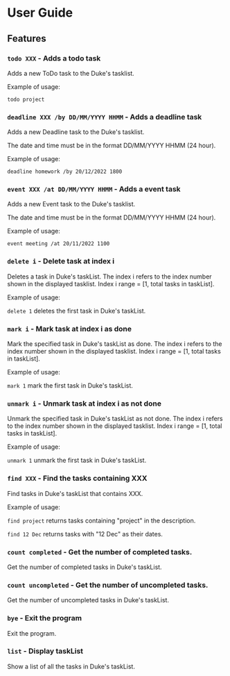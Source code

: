 # User Guide

## Features

### `todo XXX` - Adds a todo task 

Adds a new ToDo task to the Duke's tasklist.

Example of usage: 

`todo project`

### `deadline XXX /by DD/MM/YYYY HHMM` - Adds a deadline task

Adds a new Deadline task to the Duke's tasklist.

The date and time must be in the format DD/MM/YYYY HHMM (24 hour).

Example of usage:

`deadline homework /by 20/12/2022 1800`

### `event XXX /at DD/MM/YYYY HHMM` - Adds a event task

Adds a new Event task to the Duke's tasklist.

The date and time must be in the format DD/MM/YYYY HHMM (24 hour).

Example of usage:

`event meeting /at 20/11/2022 1100`

### `delete i` - Delete task at index i

Deletes a task in Duke's taskList.
The index i refers to the index number shown in the displayed tasklist. 
Index i range = [1, total tasks in taskList].

Example of usage:

`delete 1` deletes the first task in Duke's taskList.

### `mark i` - Mark task at index i as done

Mark the specified task in Duke's taskList as done.
The index i refers to the index number shown in the displayed tasklist.
Index i range = [1, total tasks in taskList].

Example of usage:

`mark 1` mark the first task in Duke's taskList.

### `unmark i` - Unmark task at index i as not done

Unmark the specified task in Duke's taskList as not done.
The index i refers to the index number shown in the displayed tasklist.
Index i range = [1, total tasks in taskList].

Example of usage:

`unmark 1` unmark the first task in Duke's taskList.

### `find XXX` - Find the tasks containing XXX

Find tasks in Duke's taskList that contains XXX.

Example of usage:

`find project` returns tasks containing "project" in the description.

`find 12 Dec` returns tasks with "12 Dec" as their dates.

### `count completed` - Get the number of completed tasks.

Get the number of completed tasks in Duke's taskList.

### `count uncompleted` - Get the number of uncompleted tasks.

Get the number of uncompleted tasks in Duke's taskList.

### `bye` - Exit the program

Exit the program.

### `list` - Display taskList

Show a list of all the tasks in Duke's taskList.
